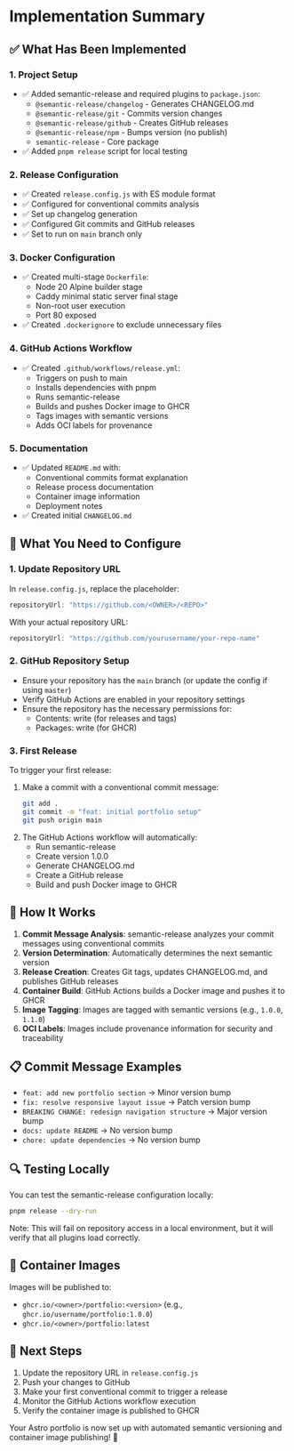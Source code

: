 # Implementation Summary

## ✅ What Has Been Implemented

### 1. Project Setup
- ✅ Added semantic-release and required plugins to `package.json`:
  - `@semantic-release/changelog` - Generates CHANGELOG.md
  - `@semantic-release/git` - Commits version changes
  - `@semantic-release/github` - Creates GitHub releases
  - `@semantic-release/npm` - Bumps version (no publish)
  - `semantic-release` - Core package
- ✅ Added `pnpm release` script for local testing

### 2. Release Configuration
- ✅ Created `release.config.js` with ES module format
- ✅ Configured for conventional commits analysis
- ✅ Set up changelog generation
- ✅ Configured Git commits and GitHub releases
- ✅ Set to run on `main` branch only

### 3. Docker Configuration
- ✅ Created multi-stage `Dockerfile`:
  - Node 20 Alpine builder stage
  - Caddy minimal static server final stage
  - Non-root user execution
  - Port 80 exposed
- ✅ Created `.dockerignore` to exclude unnecessary files

### 4. GitHub Actions Workflow
- ✅ Created `.github/workflows/release.yml`:
  - Triggers on push to main
  - Installs dependencies with pnpm
  - Runs semantic-release
  - Builds and pushes Docker image to GHCR
  - Tags images with semantic versions
  - Adds OCI labels for provenance

### 5. Documentation
- ✅ Updated `README.md` with:
  - Conventional commits format explanation
  - Release process documentation
  - Container image information
  - Deployment notes
- ✅ Created initial `CHANGELOG.md`

## 🔧 What You Need to Configure

### 1. Update Repository URL
In `release.config.js`, replace the placeholder:
```js
repositoryUrl: "https://github.com/<OWNER>/<REPO>"
```
With your actual repository URL:
```js
repositoryUrl: "https://github.com/yourusername/your-repo-name"
```

### 2. GitHub Repository Setup
- Ensure your repository has the `main` branch (or update the config if using `master`)
- Verify GitHub Actions are enabled in your repository settings
- Ensure the repository has the necessary permissions for:
  - Contents: write (for releases and tags)
  - Packages: write (for GHCR)

### 3. First Release
To trigger your first release:
1. Make a commit with a conventional commit message:
   ```bash
   git add .
   git commit -m "feat: initial portfolio setup"
   git push origin main
   ```
2. The GitHub Actions workflow will automatically:
   - Run semantic-release
   - Create version 1.0.0
   - Generate CHANGELOG.md
   - Create a GitHub release
   - Build and push Docker image to GHCR

## 🚀 How It Works

1. **Commit Message Analysis**: semantic-release analyzes your commit messages using conventional commits
2. **Version Determination**: Automatically determines the next semantic version
3. **Release Creation**: Creates Git tags, updates CHANGELOG.md, and publishes GitHub releases
4. **Container Build**: GitHub Actions builds a Docker image and pushes it to GHCR
5. **Image Tagging**: Images are tagged with semantic versions (e.g., `1.0.0`, `1.1.0`)
6. **OCI Labels**: Images include provenance information for security and traceability

## 📋 Commit Message Examples

- `feat: add new portfolio section` → Minor version bump
- `fix: resolve responsive layout issue` → Patch version bump
- `BREAKING CHANGE: redesign navigation structure` → Major version bump
- `docs: update README` → No version bump
- `chore: update dependencies` → No version bump

## 🔍 Testing Locally

You can test the semantic-release configuration locally:
```bash
pnpm release --dry-run
```

Note: This will fail on repository access in a local environment, but it will verify that all plugins load correctly.

## 🐳 Container Images

Images will be published to:
- `ghcr.io/<owner>/portfolio:<version>` (e.g., `ghcr.io/username/portfolio:1.0.0`)
- `ghcr.io/<owner>/portfolio:latest`

## 🔗 Next Steps

1. Update the repository URL in `release.config.js`
2. Push your changes to GitHub
3. Make your first conventional commit to trigger a release
4. Monitor the GitHub Actions workflow execution
5. Verify the container image is published to GHCR

Your Astro portfolio is now set up with automated semantic versioning and container image publishing! 🎉